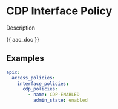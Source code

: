 # CDP Interface Policy

Description

{{ aac_doc }}
## Examples

```yaml
apic:
  access_policies:
    interface_policies:
      cdp_policies:
        - name: CDP-ENABLED
          admin_state: enabled
```
